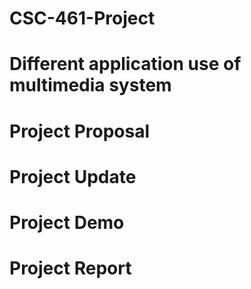 # CSC-461-Project
# Different application use of multimedia system


# Project Proposal






# Project Update  



# Project Demo



# Project Report 

